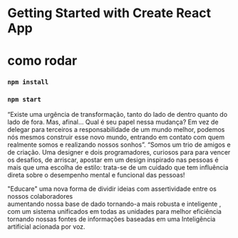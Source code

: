 # Getting Started with Create React App
# como rodar
### `npm install`
### `npm start`

 “Existe uma urgência de transformação, tanto do lado de dentro quanto do lado de fora. Mas, afinal… Qual é seu papel nessa mudança? 
 Em vez de delegar para terceiros a responsabilidade de um mundo melhor, podemos nós mesmos construir esse novo mundo, 
entrando em contato com quem realmente somos e realizando nossos sonhos”. 
     “Somos um trio de amigos e de criação. Uma designer e dois programadores,
 curiosos para para vencer os desafios, de arriscar, apostar em um design inspirado nas pessoas é mais que uma escolha de estilo: 
trata-se de um cuidado que tem influência direta sobre o desempenho mental e funcional das pessoas!
   
   "Educare" uma nova forma  de dividir ideias com assertividade entre os nossos colaboradores  
aumentando nossa base de dado tornando-a mais robusta e inteligente , 
com um  sistema unificados em todas as unidades para melhor eficiência tornando nossas fontes de informações baseadas em uma Inteligência artificial 
 acionada por voz.